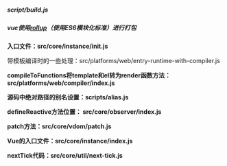 ##### script/build.js 

##### **vue使用[rollup](https://www.rollupjs.com/guide/introduction)（使用ES6模块化标准）进行打包**

**入口文件：src/core/instance/init.js**

带模板编译时的一些处理：src/platforms/web/entry-runtime-with-compiler.js 

**compileToFunctions将template和el转为render函数方法：src/platforms/web/compiler/index.js**

**源码中绝对路径的别名设置：scripts/alias.js**

**defineReactive方法位置： src/core/observer/index.js**

**patch方法：src/core/vdom/patch.js**



**Vue的入口文件：src/core/instance/index.js**

**nextTick代码：src/core/util/next-tick.js**

